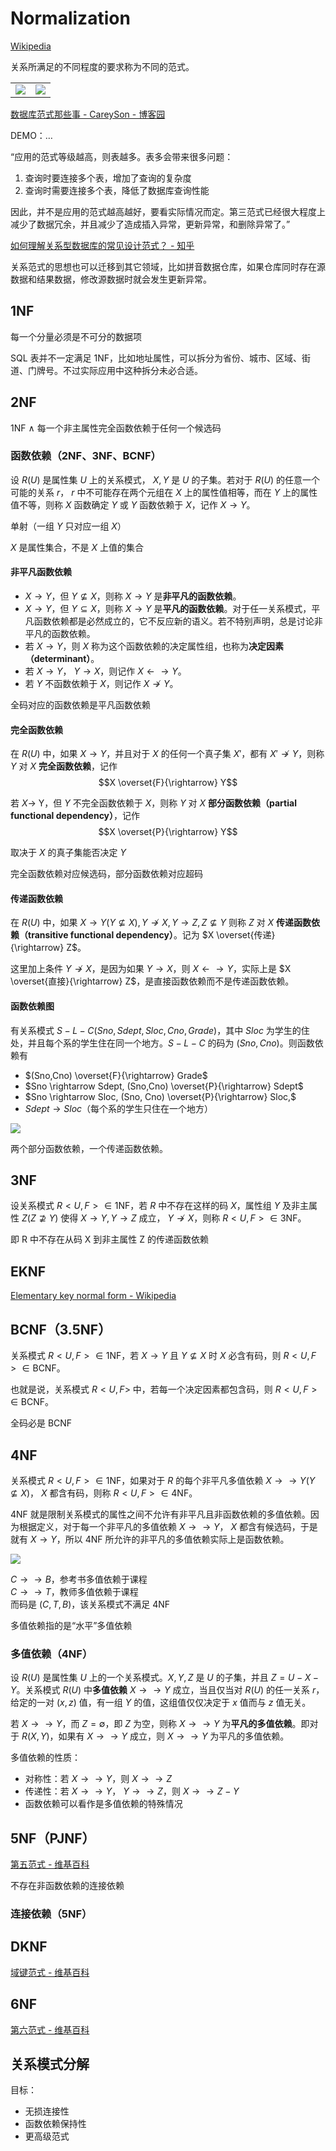 # Normalization
[Wikipedia](https://en.wikipedia.org/wiki/Database_normalization)

关系所满足的不同程度的要求称为不同的范式。

| | |
| --- | --- |
| ![](../images/Normalization/forms.png) | ![](../images/Normalization/image.png) |

[数据库范式那些事 - CareySon - 博客园](https://www.cnblogs.com/CareySon/archive/2010/02/16/1668803.html)

DEMO：…

“应用的范式等级越高，则表越多。表多会带来很多问题：
1. 查询时要连接多个表，增加了查询的复杂度
2. 查询时需要连接多个表，降低了数据库查询性能

因此，并不是应用的范式越高越好，要看实际情况而定。第三范式已经很大程度上减少了数据冗余，并且减少了造成插入异常，更新异常，和删除异常了。”

[如何理解关系型数据库的常见设计范式？ - 知乎](https://www.zhihu.com/question/24696366)

关系范式的思想也可以迁移到其它领域，比如拼音数据仓库，如果仓库同时存在源数据和结果数据，修改源数据时就会发生更新异常。

## 1NF
每一个分量必须是不可分的数据项

SQL 表并不一定满足 1NF，比如地址属性，可以拆分为省份、城市、区域、街道、门牌号。不过实际应用中这种拆分未必合适。

## 2NF
1NF $\land$ 每一个非主属性完全函数依赖于任何一个候选码

### 函数依赖（2NF、3NF、BCNF）
设 $R(U)$ 是属性集 $U$ 上的关系模式， $X,Y$ 是 $U$ 的子集。若对于 $R(U)$ 的任意一个可能的关系 $r$， $r$ 中不可能存在两个元组在 $X$ 上的属性值相等，而在 $Y$ 上的属性值不等，则称 $X$ 函数确定 $Y$ 或 $Y$ 函数依赖于 $X$，记作 $X \rightarrow Y$。

单射（一组 $Y$ 只对应一组 $X$）

$X$ 是属性集合，不是 $X$ 上值的集合

#### 非平凡函数依赖
- $X \rightarrow Y$，但 $Y \not\subseteq X$，则称 $X \rightarrow Y$ 是**非平凡的函数依赖**。
- $X \rightarrow Y$，但 $Y \subseteq X$，则称 $X \rightarrow Y$ 是**平凡的函数依赖**。对于任一关系模式，平凡函数依赖都是必然成立的，它不反应新的语义。若不特别声明，总是讨论非平凡的函数依赖。
- 若 $X \rightarrow Y$，则 $X$ 称为这个函数依赖的决定属性组，也称为**决定因素（determinant）**。
- 若 $X \rightarrow Y$， $Y \rightarrow X$，则记作 $X \leftarrow\rightarrow Y$。
- 若 $Y$ 不函数依赖于 $X$，则记作 $X \not\rightarrow Y$。

全码对应的函数依赖是平凡函数依赖

#### 完全函数依赖
在 $R(U)$ 中，如果 $X \rightarrow Y$，并且对于 $X$ 的任何一个真子集 $X'$，都有 $X' \not\rightarrow Y$，则称 $Y$ 对 $X$ **完全函数依赖**，记作
$$X \overset{F}{\rightarrow} Y$$

若 $X \rightarrow$ Y，但 $Y$ 不完全函数依赖于 $X$，则称 $Y$ 对 $X$ **部分函数依赖（partial functional dependency）**，记作
$$X \overset{P}{\rightarrow} Y$$

取决于 $X$ 的真子集能否决定 $Y$

完全函数依赖对应候选码，部分函数依赖对应超码

#### 传递函数依赖
在 $R(U)$ 中，如果 $X \rightarrow Y (Y \not\subseteq X), Y \not\rightarrow X, Y \rightarrow Z, Z \not\subseteq Y$ 则称 $Z$ 对 $X$ **传递函数依赖（transitive functional dependency）**。记为 $X \overset{传递}{\rightarrow} Z$。

这里加上条件 $Y \not\rightarrow X$，是因为如果 $Y \rightarrow X$，则 $X \leftarrow\rightarrow Y$，实际上是 $X \overset{直接}{\rightarrow} Z$，是直接函数依赖而不是传递函数依赖。

#### 函数依赖图
有关系模式 $S-L-C(Sno, Sdept, Sloc, Cno, Grade)$，其中 $Sloc$ 为学生的住处，并且每个系的学生住在同一个地方。$S-L-C$ 的码为 $(Sno,Cno)$。则函数依赖有

- $(Sno,Cno) \overset{F}{\rightarrow} Grade$
- $Sno \rightarrow Sdept, (Sno,Cno) \overset{P}{\rightarrow} Sdept$
- $Sno \rightarrow Sloc, (Sno, Cno) \overset{P}{\rightarrow} Sloc,$
- $Sdept \rightarrow Sloc$（每个系的学生只住在一个地方）

![](../images/normalization/diagram.png)

两个部分函数依赖，一个传递函数依赖。

## 3NF
设关系模式 $R<U,F>\in\text{1NF}$，若 $R$ 中不存在这样的码 $X$，属性组 $Y$ 及非主属性 $Z (Z\not\supseteq Y)$ 使得 $X\rightarrow Y, Y\rightarrow Z$ 成立， $Y \not\rightarrow X$，则称 $R<U,F>\in\text{3NF}$。

即 R 中不存在从码 X 到非主属性 Z 的传递函数依赖

## EKNF
[Elementary key normal form - Wikipedia](https://en.wikipedia.org/wiki/Elementary_key_normal_form)

## BCNF（3.5NF）
关系模式 $R<U,F>\in\text{1NF}$，若 $X \rightarrow Y$ 且 $Y \not\subseteq X$ 时 $X$ 必含有码，则 $R<U,F>\in\text{BCNF}$。

也就是说，关系模式 $R<U,F>$ 中，若每一个决定因素都包含码，则 $R<U,F>\in\text{BCNF}$。

全码必是 BCNF

## 4NF
关系模式 $R<U,F>\in\text{1NF}$，如果对于 $R$ 的每个非平凡多值依赖 $X \rightarrow\rightarrow Y(Y \not\subseteq X)$， $X$ 都含有码，则称 $R<U,F>\in\text{4NF}$。

4NF 就是限制关系模式的属性之间不允许有非平凡且非函数依赖的多值依赖。因为根据定义，对于每一个非平凡的多值依赖 $X \rightarrow\rightarrow Y$， $X$ 都含有候选码，于是就有 $X \rightarrow Y$，所以 4NF 所允许的非平凡的多值依赖实际上是函数依赖。

![](../images/Normalization/4NF.png)

$C \rightarrow\rightarrow B$，参考书多值依赖于课程  
$C \rightarrow\rightarrow T$，教师多值依赖于课程  
而码是 $(C,T,B)$，该关系模式不满足 4NF

多值依赖指的是“水平”多值依赖

### 多值依赖（4NF）
设 $R(U)$ 是属性集 $U$ 上的一个关系模式。$X,Y,Z$ 是 $U$ 的子集，并且 $Z=U-X-Y$。关系模式 $R(U)$ 中**多值依赖** $X \rightarrow\rightarrow Y$ 成立，当且仅当对 $R(U)$ 的任一关系 $r$，给定的一对 $(x,z)$ 值，有一组 $Y$ 的值，这组值仅仅决定于 $x$ 值而与 $z$ 值无关。

若 $X \rightarrow\rightarrow Y$，而 $Z=\emptyset$，即 $Z$ 为空，则称 $X \rightarrow\rightarrow Y$ 为**平凡的多值依赖**。即对于 $R(X,Y)$，如果有 $X \rightarrow\rightarrow Y$ 成立，则 $X \rightarrow\rightarrow Y$ 为平凡的多值依赖。

多值依赖的性质：
- 对称性：若 $X \rightarrow\rightarrow Y$，则 $X \rightarrow\rightarrow Z$
- 传递性：若 $X \rightarrow\rightarrow Y$， $Y \rightarrow\rightarrow Z$，则 $X \rightarrow\rightarrow Z-Y$
- 函数依赖可以看作是多值依赖的特殊情况

## 5NF（PJNF）
[第五范式 - 维基百科](https://zh.wikipedia.org/wiki/%E7%AC%AC%E4%BA%94%E8%8C%83%E5%BC%8F)

不存在非函数依赖的连接依赖

### 连接依赖（5NF）

## DKNF
[域键范式 - 维基百科](https://zh.wikipedia.org/wiki/%E5%9F%9F%E9%94%AE%E8%8C%83%E5%BC%8F)

## 6NF
[第六范式 - 维基百科](https://zh.wikipedia.org/wiki/%E7%AC%AC%E5%85%AD%E8%8C%83%E5%BC%8F)

## 关系模式分解
目标：
- 无损连接性
- 函数依赖保持性
- 更高级范式